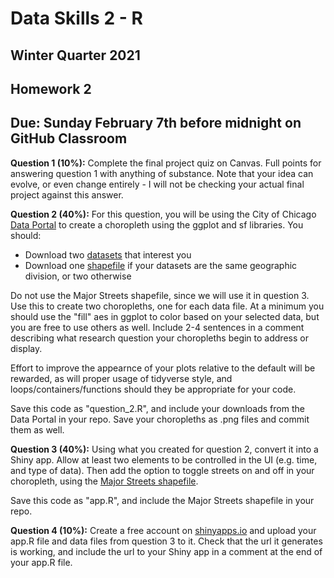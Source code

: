 # Data Skills 2 - R
## Winter Quarter 2021

## Homework 2
## Due: Sunday February 7th before midnight on GitHub Classroom

__Question 1 (10%):__ Complete the final project quiz on Canvas.  Full points for answering question 1 with anything of substance.  Note that your idea can evolve, or even change entirely - I will not be checking your actual final project against this answer.

__Question 2 (40%):__ For this question, you will be using the City of Chicago [Data Portal](https://data.cityofchicago.org) to create a choropleth using the ggplot and sf libraries.  You should:
  * Download two [datasets](https://data.cityofchicago.org/browse?limitTo=datasets) that interest you
  * Download one [shapefile](https://data.cityofchicago.org/browse?tags=shapefiles) if your datasets are the same geographic division, or two otherwise

Do not use the Major Streets shapefile, since we will use it in question 3.  Use this to create two choropleths, one for each data file.  At a minimum you should use the "fill" aes in ggplot to color based on your selected data, but you are free to use others as well.  Include 2-4 sentences in a comment describing what research question your choropleths begin to address or display.

Effort to improve the appearnce of your plots relative to the default will be rewarded, as will proper usage of tidyverse style, and loops/containers/functions should they be appropriate for your code.

Save this code as "question_2.R", and include your downloads from the Data Portal in your repo.  Save your choropleths as .png files and commit them as well.

__Question 3 (40%):__ Using what you created for question 2, convert it into a Shiny app.  Allow at least two elements to be controlled in the UI (e.g. time, and type of data).  Then add the option to toggle streets on and off in your choropleth, using the [Major Streets shapefile](https://data.cityofchicago.org/Transportation/Major-Streets/ueqs-5wr6).  

Save this code as "app.R", and include the Major Streets shapefile in your repo.

__Question 4 (10%):__ Create a free account on [shinyapps.io](https://www.shinyapps.io/) and upload your app.R file and data files from question 3 to it.  Check that the url it generates is working, and include the url to your Shiny app in a comment at the end of your app.R file.
